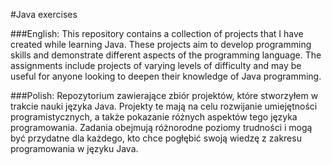 #Java exercises

###English:
This repository contains a collection of projects that I have created while learning Java. These projects aim to develop programming skills and demonstrate different aspects of the programming language. The assignments include projects of varying levels of difficulty and may be useful for anyone looking to deepen their knowledge of Java programming.

###Polish:
Repozytorium zawierające zbiór projektów, które stworzyłem w trakcie nauki języka Java. Projekty te mają na celu rozwijanie umiejętności programistycznych, a także pokazanie różnych aspektów tego języka programowania. Zadania obejmują różnorodne poziomy trudności i mogą być przydatne dla każdego, kto chce pogłębić swoją wiedzę z zakresu programowania w języku Java.
